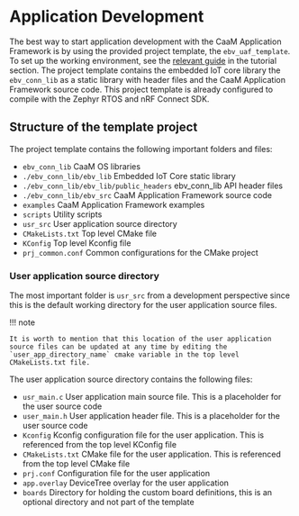 # Application Development

The best way to start application development  with the CaaM Application Framework is by using the provided project template, the `ebv_uaf_template`.
To set up the working environment, see the [relevant guide](../../tutorials/embedded/uaf/uaf_env_setup_guide.md) in the tutorial section.
The project template contains the embedded IoT core library the `ebv_conn_lib` as a static library with header files and the CaaM Application Framework source code. This project template is already configured to compile with the Zephyr RTOS and nRF Connect SDK.

## Structure of the template project

The project template contains the following important folders and files:

- `ebv_conn_lib` CaaM OS libraries
- `./ebv_conn_lib/ebv_lib` Embedded IoT Core static library
- `./ebv_conn_lib/ebv_lib/public_headers` ebv_conn_lib API header files
- `./ebv_conn_lib/ebv_src` CaaM Application Framework source code
- `examples` CaaM Application Framework examples
- `scripts` Utility scripts
- `usr_src` User application source directory
- `CMakeLists.txt` Top level CMake file
- `KConfig` Top level Kconfig file
- `prj_common.conf` Common configurations for the CMake project

### User application source directory

The most important folder is `usr_src` from a development perspective since this is the default working directory for the user application source files.

!!! note

    It is worth to mention that this location of the user application source files can be updated at any time by editing the `user_app_directory_name` cmake variable in the top level CMakeLists.txt file.

The user application source directory contains the following files:

- `usr_main.c` User application main source file. This is a placeholder for the user source code
- `user_main.h` User application header file. This is a placeholder for the user source code
- `Kconfig` Kconfig configuration file for the user application. This is referenced from the top level KConfig file
- `CMakeLists.txt` CMake file for the user application. This is referenced from the top level CMake file
- `prj.conf` Configuration file for the user application
- `app.overlay` DeviceTree overlay for the user application
- `boards` Directory for holding the custom board definitions, this is an optional directory and not part of the template

